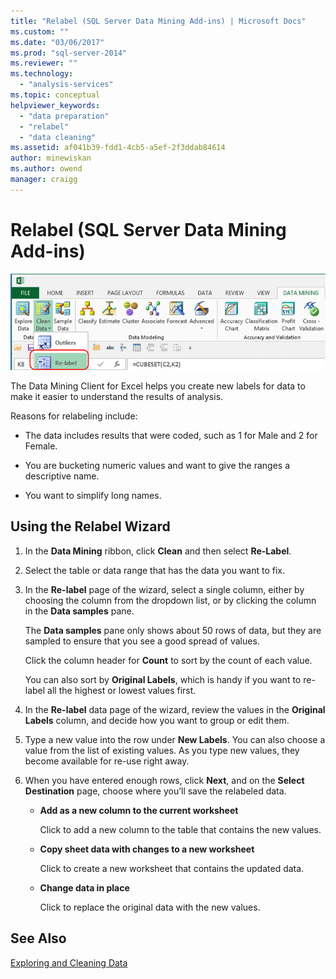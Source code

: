 ```yaml
---
title: "Relabel (SQL Server Data Mining Add-ins) | Microsoft Docs"
ms.custom: ""
ms.date: "03/06/2017"
ms.prod: "sql-server-2014"
ms.reviewer: ""
ms.technology: 
  - "analysis-services"
ms.topic: conceptual
helpviewer_keywords: 
  - "data preparation"
  - "relabel"
  - "data cleaning"
ms.assetid: af041b39-fdd1-4cb5-a5ef-2f3ddab84614
author: minewiskan
ms.author: owend
manager: craigg
---
```

# Relabel (SQL Server Data Mining Add-ins)
  ![Office 13 icon for Relabel tool](media/dm13-relabel.gif "Office 13 icon for Relabel tool")  
  
 The Data Mining Client for Excel helps you create new labels for data to make it easier to understand the results of analysis.  
  
 Reasons for relabeling include:  
  
-   The data includes results that were coded, such as 1 for Male and 2 for Female.  
  
-   You are bucketing numeric values and want to give the ranges a descriptive name.  
  
-   You want to simplify long names.  
  
## Using the Relabel Wizard  
  
1.  In the **Data Mining** ribbon, click **Clean** and then select **Re-Label**.  
  
2.  Select the table or data range that has the data you want to fix.  
  
3.  In the **Re-label** page of the wizard, select a single column, either by choosing the column from the dropdown list, or by clicking the column in the **Data samples** pane.  
  
     The **Data samples** pane only shows about 50 rows of data, but they are sampled to ensure that you see a good spread of values.  
  
     Click the column header for **Count** to sort by the count of each value.  
  
     You can also sort by **Original Labels**, which is handy if you want to re-label all the highest or lowest values first.  
  
4.  In the **Re-label** data page of the wizard, review the values in the **Original Labels** column, and decide how you want to group or edit them.  
  
5.  Type a new value into the row under **New Labels**. You can also choose a value from the list of existing values. As you type new values, they become available for re-use right away.  
  
6.  When you have entered enough rows, click **Next**, and on the **Select Destination** page, choose where you’ll save the relabeled data.  
  
    -   **Add as a new column to the current worksheet**  
  
         Click to add a new column to the table that contains the new values.  
  
    -   **Copy sheet data with changes to a new worksheet**  
  
         Click to create a new worksheet that contains the updated data.  
  
    -   **Change data in place**  
  
         Click to replace the original data with the new values.  
  
## See Also  
 [Exploring and Cleaning Data](exploring-and-cleaning-data.md)  
  
  
